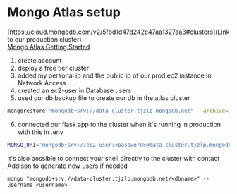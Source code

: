# Mongo Atlas setup

[https://cloud.mongodb.com/v2/5fbd1d47d242c47aa1327aa3#clusters](Link to our production cluster)  
[Mongo Atlas Getting Started](https://docs.atlas.mongodb.com/tutorial/deploy-free-tier-cluster/)

1. create account
2. deploy a free tier cluster
3. added my personal ip and the public ip of our prod ec2 instance in Network Access
4. created an ec2-user in Database users
5. used our db backup file to create our db in the atlas cluster

```sh
mongorestore "mongodb+srv://data-cluster.tjzlp.mongodb.net" --archive='db-backup.bak' --username ec2-user
```

6. connected our flask app to the cluster when it's running in production with this in .env

```sh
MONGO_URI='mongodb+srv://ec2-user:<password>@data-cluster.tjzlp.mongodb.net/database?retryWrites=true&w=majority'
```

it's also possible to connect your shell directly to the cluster with
contact Addison to generate new users if needed

```
mongo "mongodb+srv://data-cluster.tjzlp.mongodb.net/<dbname>" --username <username>
```
